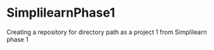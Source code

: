 # SimplilearnPhase1
Creating a repository for directory path as a project 1 from Simplilearn phase 1
